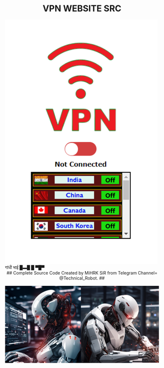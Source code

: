 <p align="center" style="text-align:center">
  <h1 align="center">VPN WEBSITE SRC</h1>
  <img src='./flags/Web-VPN.png' style="width:500px;>
  <br>
<hr>
<h2 align="center">गांधी भाई █▬█ █ ▀█▀ </h2>
<br>
<div align="center">
## Complete Source Code Created by MiHRK SiR from Telegram Channel=  @Technical_Robot. ##
</div>
<br>
<div align="center">

<img src='./flags/Robots.jpeg' style="width:640px;">
</div>
</p>
